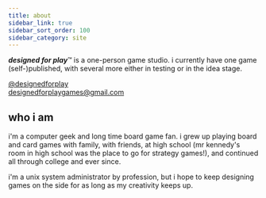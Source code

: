 ```yaml
---
title: about
sidebar_link: true
sidebar_sort_order: 100
sidebar_category: site
---
```


_**designed for play**_&trade; is a one-person game studio.  i currently have one game (self-)published, with several more either in testing or in the idea stage.

[@designedforplay](https://twitter.com/designedforplay)  
[designedforplaygames@gmail.com](mailto:designedforplaygames@gmail.com)

## who i am

i'm a computer geek and long time board game fan.  i grew up playing board and card games with family, with friends, at high school (mr kennedy's room in high school was the place to go for strategy games!), and continued all through college and ever since.

i'm a unix system administrator by profession, but i hope to keep designing games on the side for as long as my creativity keeps up.
